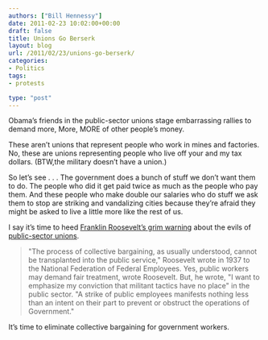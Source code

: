 ```yaml
---
authors: ["Bill Hennessy"]
date: 2011-02-23 10:02:00+00:00
draft: false
title: Unions Go Berserk
layout: blog
url: /2011/02/23/unions-go-berserk/
categories:
- Politics
tags:
- protests

type: "post"
---
```


Obama’s friends in the public-sector unions stage embarrassing rallies to demand more, More, MORE of other people’s money. 

 

These aren’t unions that represent people who work in mines and factories. No, these are unions representing people who live off your and my tax dollars. (BTW,the military doesn’t have a union.)

 

So let’s see . . . The government does a bunch of stuff we don’t want them to do. The people who did it get paid twice as much as the people who pay them. And these people who make double our salaries who do stuff we ask them to stop are striking and vandalizing cities because they’re afraid they might be asked to live a little more like the rest of us. 

 

I say it’s time to heed [Franklin Roosevelt’s grim warning](https://respublica.typepad.com/respublica/2011/02/fdr-on-public-sector-unions.html) about the evils of [public-sector unions](https://www.realclearpolitics.com/articles/2011/02/19/the_ghost_of_fdr_is_smiling_on_wisconsins_governor_108962.html).

 

>   
> 
> "The process of collective bargaining, as usually understood, cannot be transplanted into the public service," Roosevelt wrote in 1937 to the National Federation of Federal Employees. Yes, public workers may demand fair treatment, wrote Roosevelt. But, he wrote, "I want to emphasize my conviction that militant tactics have no place" in the public sector. "A strike of public employees manifests nothing less than an intent on their part to prevent or obstruct the operations of Government."
> 
> 

 

It’s time to eliminate collective bargaining for government workers.
